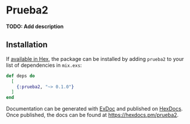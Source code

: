 # Prueba2

**TODO: Add description**

## Installation

If [available in Hex](https://hex.pm/docs/publish), the package can be installed
by adding `prueba2` to your list of dependencies in `mix.exs`:

```elixir
def deps do
  [
    {:prueba2, "~> 0.1.0"}
  ]
end
```

Documentation can be generated with [ExDoc](https://github.com/elixir-lang/ex_doc)
and published on [HexDocs](https://hexdocs.pm). Once published, the docs can
be found at <https://hexdocs.pm/prueba2>.

